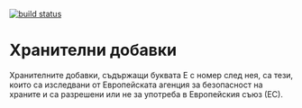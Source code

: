 [![build status][travis-image]][travis-url]

# Хранителни добавки

Хранителните добавки, съдържащи буквата Е с номер след нея, са тези, които са изследвани  от Европейската агенция за безопасност на храните и са разрешени или не за употреба в Европейския съюз (ЕС).

[travis-image]: https://img.shields.io/travis/svil4ok/hranitelni-dobavki/master.svg?style=flat-square
[travis-url]: https://travis-ci.org/svil4ok/hranitelni-dobavki/
